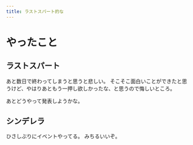 ```yaml
---
title: ラストスパート的な
---
```


# やったこと

## ラストスパート

あと数日で終わってしまうと思うと悲しい。
そこそこ面白いことができたと思うけど、やはりあともう一押し欲しかったな、と思うので悔しいところ。

あとどうやって発表しようかな。

## シンデレラ

ひさしぶりにイベントやってる。
みちるいいぞ。
